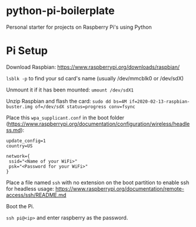 # python-pi-boilerplate
Personal starter for projects on Raspberry Pi's using Python

# Pi Setup
Download Raspbian: https://www.raspberrypi.org/downloads/raspbian/

`lsblk -p` to find your sd card's name (usually /dev/mmcblk0 or /dev/sdX)

Unmount it if it has been mounted: `umount /dev/sdX1` 

Unzip Raspbian and flash the card: `sudo dd bs=4M if=2020-02-13-raspbian-buster.img of=/dev/sdX status=progress conv=fsync`

Place this `wpa_supplicant.conf` in the boot folder (https://www.raspberrypi.org/documentation/configuration/wireless/headless.md): 
```ctrl_interface=DIR=/var/run/wpa_supplicant GROUP=netdev
update_config=1
country=US

network={
 ssid="<Name of your WiFi>"
 psk="<Password for your WiFi>"
}
```

Place a file named `ssh` with no extension on the boot partition to enable ssh for headless usage: https://www.raspberrypi.org/documentation/remote-access/ssh/README.md

Boot the Pi.

`ssh pi@<ip>` and enter raspberry as the password.
